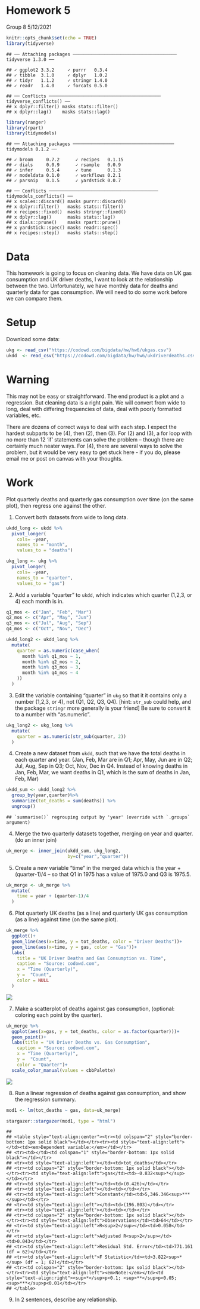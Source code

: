 Homework 5
================
Group 8
5/12/2021

``` r
knitr::opts_chunk$set(echo = TRUE)
library(tidyverse)
```

    ## ── Attaching packages ─────────────────────────────────────── tidyverse 1.3.0 ──

    ## ✓ ggplot2 3.3.2     ✓ purrr   0.3.4
    ## ✓ tibble  3.1.0     ✓ dplyr   1.0.2
    ## ✓ tidyr   1.1.2     ✓ stringr 1.4.0
    ## ✓ readr   1.4.0     ✓ forcats 0.5.0

    ## ── Conflicts ────────────────────────────────────────── tidyverse_conflicts() ──
    ## x dplyr::filter() masks stats::filter()
    ## x dplyr::lag()    masks stats::lag()

``` r
library(ranger)
library(rpart)
library(tidymodels)
```

    ## ── Attaching packages ────────────────────────────────────── tidymodels 0.1.2 ──

    ## ✓ broom     0.7.2      ✓ recipes   0.1.15
    ## ✓ dials     0.0.9      ✓ rsample   0.0.9 
    ## ✓ infer     0.5.4      ✓ tune      0.1.3 
    ## ✓ modeldata 0.1.0      ✓ workflows 0.2.1 
    ## ✓ parsnip   0.1.5      ✓ yardstick 0.0.7

    ## ── Conflicts ───────────────────────────────────────── tidymodels_conflicts() ──
    ## x scales::discard() masks purrr::discard()
    ## x dplyr::filter()   masks stats::filter()
    ## x recipes::fixed()  masks stringr::fixed()
    ## x dplyr::lag()      masks stats::lag()
    ## x dials::prune()    masks rpart::prune()
    ## x yardstick::spec() masks readr::spec()
    ## x recipes::step()   masks stats::step()

# Data

This homework is going to focus on cleaning data. We have data on UK gas
consumption and UK driver deaths, I want to look at the relationship
between the two. Unfortunately, we have monthly data for deaths and
quarterly data for gas consumption. We will need to do some work before
we can compare them.

# Setup

Download some data:

``` r
ukg <- read_csv("https://codowd.com/bigdata/hw/hw6/ukgas.csv")
ukdd  <- read_csv("https://codowd.com/bigdata/hw/hw6/ukdriverdeaths.csv")
```

# Warning

This may not be easy or straightforward. The end product is a plot and a
regression. But cleaning data is a right pain. We will convert from wide
to long, deal with differing frequencies of data, deal with poorly
formatted variables, etc.

There are dozens of correct ways to deal with each step. I expect the
hardest subparts to be (4), then (2), then (3). For (2) and (3), a for
loop with no more than 12 ‘if’ statements can solve the problem – though
there are certainly much neater ways. For (4), there are several ways to
solve the problem, but it would be very easy to get stuck here - if you
do, please email me or post on canvas with your thoughts.

# Work

Plot quarterly deaths and quarterly gas consumption over time (on the
same plot), then regress one against the other.

1.  Convert both datasets from wide to long data.

``` r
ukdd_long <- ukdd %>%
  pivot_longer(
    cols= -year,
    names_to = "month",
    values_to = "deaths")

ukg_long <- ukg %>%
  pivot_longer(
    cols= -year,
    names_to = "quarter",
    values_to = "gas")
```

2.  Add a variable “quarter” to `ukdd`, which indicates which quarter
    (1,2,3, or 4) each month is in.

``` r
q1_mos <- c("Jan", "Feb", "Mar")
q2_mos <- c("Apr", "May", "Jun")
q3_mos <- c("Jul", "Aug", "Sep")
q4_mos <- c("Oct", "Nov", "Dec")

ukdd_long2 <- ukdd_long %>%
  mutate(
    quarter = as.numeric(case_when(
      month %in% q1_mos ~ 1, 
      month %in% q2_mos ~ 2,
      month %in% q3_mos ~ 3,
      month %in% q4_mos ~ 4
    ))
  )
```

3.  Edit the variable containing “quarter” in `ukg` so that it it
    contains only a number (1,2,3, or 4), not (Q1, Q2, Q3, Q4). \[hint:
    `str_sub` could help, and the package `stringr` more generally is
    your friend\] Be sure to convert it to a number with “as.numeric”.

``` r
ukg_long2 <- ukg_long %>%
  mutate(
    quarter = as.numeric(str_sub(quarter, 2))
  )
```

4.  Create a new dataset from `ukdd`, such that we have the total deaths
    in each quarter and year. (Jan, Feb, Mar are in Q1; Apr, May, Jun
    are in Q2; Jul, Aug, Sep in Q3; Oct, Nov, Dec in Q4. Instead of
    knowing deaths in Jan, Feb, Mar, we want deaths in Q1, which is the
    sum of deaths in Jan, Feb, Mar)

``` r
ukdd_sum <- ukdd_long2 %>%
  group_by(year,quarter)%>%
  summarize(tot_deaths = sum(deaths)) %>%
  ungroup()
```

    ## `summarise()` regrouping output by 'year' (override with `.groups` argument)

4.  Merge the two quarterly datasets together, merging on year and
    quarter. (do an inner join)

``` r
uk_merge <- inner_join(ukdd_sum, ukg_long2, 
                       by=c("year","quarter"))
```

5.  Create a new variable “time” in the merged data which is the year +
    (quarter-1)/4 – so that Q1 in 1975 has a value of 1975.0 and Q3 is
    1975.5.

``` r
uk_merge <- uk_merge %>%
  mutate(
    time = year + (quarter-1)/4
  )
```

6.  Plot quarterly UK deaths (as a line) and quarterly UK gas
    consumption (as a line) against time (on the same plot).

``` r
uk_merge %>%
  ggplot()+
  geom_line(aes(x=time, y = tot_deaths, color = "Driver Deaths"))+
  geom_line(aes(x=time, y = gas, color = "Gas"))+
  labs(
    title = "UK Driver Deaths and Gas Consumption vs. Time",
    caption = "Source: codowd.com",
    x = "Time (Quarterly)",
    y =  "Count",
    color = NULL
  )
```

![](HW6_Marrero_files/figure-gfm/unnamed-chunk-8-1.png)<!-- -->

7.  Make a scatterplot of deaths against gas consumption, (optional:
    coloring each point by the quarter).

``` r
uk_merge %>%
  ggplot(aes(x=gas, y = tot_deaths, color = as.factor(quarter)))+
  geom_point()+
  labs(title = "UK Driver Deaths vs. Gas Consumption",
    caption = "Source: codowd.com",
    x = "Time (Quarterly)",
    y =  "Count",
    color = "Quarter")+
  scale_color_manual(values = cbbPalette)
```

![](HW6_Marrero_files/figure-gfm/unnamed-chunk-10-1.png)<!-- -->

8.  Run a linear regression of deaths against gas consumption, and show
    the regression summary.

``` r
mod1 <- lm(tot_deaths ~ gas, data=uk_merge)

stargazer::stargazer(mod1, type = "html")
```

    ## 
    ## <table style="text-align:center"><tr><td colspan="2" style="border-bottom: 1px solid black"></td></tr><tr><td style="text-align:left"></td><td><em>Dependent variable:</em></td></tr>
    ## <tr><td></td><td colspan="1" style="border-bottom: 1px solid black"></td></tr>
    ## <tr><td style="text-align:left"></td><td>tot_deaths</td></tr>
    ## <tr><td colspan="2" style="border-bottom: 1px solid black"></td></tr><tr><td style="text-align:left">gas</td><td>-0.832<sup>*</sup></td></tr>
    ## <tr><td style="text-align:left"></td><td>(0.426)</td></tr>
    ## <tr><td style="text-align:left"></td><td></td></tr>
    ## <tr><td style="text-align:left">Constant</td><td>5,346.346<sup>***</sup></td></tr>
    ## <tr><td style="text-align:left"></td><td>(196.803)</td></tr>
    ## <tr><td style="text-align:left"></td><td></td></tr>
    ## <tr><td colspan="2" style="border-bottom: 1px solid black"></td></tr><tr><td style="text-align:left">Observations</td><td>64</td></tr>
    ## <tr><td style="text-align:left">R<sup>2</sup></td><td>0.058</td></tr>
    ## <tr><td style="text-align:left">Adjusted R<sup>2</sup></td><td>0.043</td></tr>
    ## <tr><td style="text-align:left">Residual Std. Error</td><td>771.161 (df = 62)</td></tr>
    ## <tr><td style="text-align:left">F Statistic</td><td>3.822<sup>*</sup> (df = 1; 62)</td></tr>
    ## <tr><td colspan="2" style="border-bottom: 1px solid black"></td></tr><tr><td style="text-align:left"><em>Note:</em></td><td style="text-align:right"><sup>*</sup>p<0.1; <sup>**</sup>p<0.05; <sup>***</sup>p<0.01</td></tr>
    ## </table>

9.  In 2 sentences, describe any relationship.
